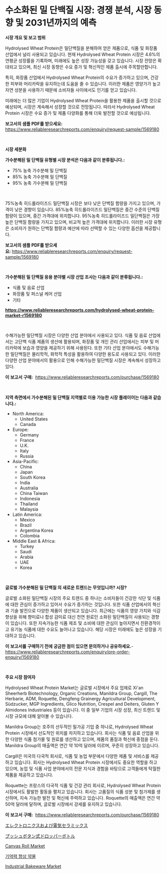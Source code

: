 <p><h1>수소화된 밀 단백질 시장: 경쟁 분석, 시장 동향 및 2031년까지의 예측</h1></p><p><strong>시장 개요 및 보고 범위</strong></p>
<p><p>Hydrolysed Wheat Protein은 밀단백질을 분해하여 얻은 제품으로, 식품 및 화장품 산업에서 널리 사용되고 있습니다. 현재 Hydrolysed Wheat Protein 시장은 4.6%의 연평균 성장률을 기록하며, 미래에도 높은 성장 가능성을 갖고 있습니다. 시장 전망은 확대되고 있으며, 최신 시장 동향은 수요 증가 및 혁신적인 제품 출시에 주목할만합니다.</p><p>특히, 화장품 산업에서 Hydrolysed Wheat Protein의 수요가 증가하고 있으며, 건강한 피부와 머리카락을 유지하는데 도움을 줄 수 있습니다. 이러한 제품은 영양가가 높고 자연 성분을 사용하기 때문에 소비자들 사이에서도 인기를 얻고 있습니다.</p><p>미래에는 더 많은 기업이 Hydrolysed Wheat Protein을 활용한 제품을 출시할 것으로 예상되며, 시장은 계속해서 성장할 것으로 전망됩니다. 따라서 Hydrolysed Wheat Protein 시장은 수요 증가 및 제품 다양화를 통해 더욱 발전할 것으로 예상됩니다.</p></p>
<p><strong>보고서의 샘플 PDF를 받으세요:</strong> <a href="https://www.reliableresearchreports.com/enquiry/request-sample/1569180">https://www.reliableresearchreports.com/enquiry/request-sample/1569180</a></p>
<p>&nbsp;</p>
<p><strong>시장 세분화</strong></p>
<p><strong>가수분해된 밀 단백질 유형별 시장 분석은 다음과 같이 분류됩니다.:</strong></p>
<p><ul><li>75% 농축 가수분해 밀 단백질</li><li>85% 농축 가수분해 밀 단백질</li><li>95% 농축 가수분해 밀 단백질</li></ul></p>
<p>&nbsp;</p>
<p><p>75%농축 히드롤라이즈드 밀단백질 시장은 보다 낮은 단백질 함량을 가지고 있으며, 가격이 낮은 경향이 있습니다. 85%농축 히드롤라이즈드 밀단백질은 중간 수준의 단백질 함량이 있으며, 중간 가격대에 위치합니다. 95%농축 히드롤라이즈드 밀단백질은 가장 높은 단백질 함량을 가지고 있으며, 비교적 높은 가격대에 위치합니다. 이러한 시장 유형은 소비자가 원하는 단백질 함량과 예산에 따라 선택할 수 있는 다양한 옵션을 제공합니다.</p></p>
<p><strong>보고서의 샘플 PDF를 받으세요:</strong>&nbsp;<a href="https://www.reliableresearchreports.com/enquiry/request-sample/1569180">https://www.reliableresearchreports.com/enquiry/request-sample/1569180</a></p>
<p>&nbsp;</p>
<p><strong> 가수분해된 밀 단백질 응용 분야별 시장 산업 조사는 다음과 같이 분류됩니다.:</strong></p>
<p><ul><li>식품 및 음료 산업</li><li>화장품 및 퍼스널 케어 산업</li><li>기타</li></ul></p>
<p><strong><a href="https://www.reliableresearchreports.com/hydrolysed-wheat-protein-market-r1569180">https://www.reliableresearchreports.com/hydrolysed-wheat-protein-market-r1569180</a></strong></p>
<p>&nbsp;</p>
<p><p>수해가능한 밀단백질 시장은 다양한 산업 분야에서 사용되고 있다. 식품 및 음료 산업에서는 고단백 식품 제품의 생산에 활용되며, 화장품 및 개인 관리 산업에서는 피부 및 머리카락에 보습과 영양을 제공하기 위해 사용된다. 또한 기타 산업 분야에서도 수해가능한 밀단백질은 물리학적, 화학적 특성을 활용하여 다양한 용도로 사용되고 있다. 이러한 다양한 산업 분야에서의 활용으로 인해 수해가능한 밀단백질 시장은 계속해서 성장하고 있다.</p></p>
<p><strong>이 보고서 구매:</strong>&nbsp; <a href="https://www.reliableresearchreports.com/purchase/1569180">https://www.reliableresearchreports.com/purchase/1569180</a></p>
<p>&nbsp;</p>
<p><strong>지역 측면에서 가수분해된 밀 단백질 지역별로 이용 가능한 시장 플레이어는 다음과 같습니다.:</strong></p>
<p><ul>
    <li>
        North America:
        <ul>
            <li>United States</li>
            <li>Canada</li>
        </ul>
    </li>
    <li>
        Europe:
        <ul>
            <li>Germany</li>
            <li>France</li>
            <li>U.K.</li>
            <li>Italy</li>
            <li>Russia</li>
        </ul>
    </li>
    <li>
        Asia-Pacific:
        <ul>
            <li>China</li>
            <li>Japan</li>
            <li>South Korea</li>
            <li>India</li>
            <li>Australia</li>
            <li>China Taiwan</li>
            <li>Indonesia</li>
            <li>Thailand</li>
            <li>Malaysia</li>
        </ul>
    </li>
    <li>
        Latin America:
        <ul>
            <li>Mexico</li>
            <li>Brazil</li>
            <li>Argentina Korea</li>
            <li>Colombia</li>
        </ul>
    </li>
    <li>
        Middle East & Africa:
        <ul>
            <li>Turkey</li>
            <li>Saudi</li>
            <li>Arabia</li>
            <li>UAE</li>
            <li>Korea</li>
        </ul>
    </li>
    </ul></p>
<p>&nbsp;</p>
<p><strong>글로벌 가수분해된 밀 단백질 의 새로운 트렌드는 무엇입니까? 시장?</strong></p>
<p><p>글로벌 소화된 밀단백질 시장의 주요 트렌드 중 하나는 소비자들이 건강한 식단 및 식품에 대한 관심이 증가하고 있어서 수요가 증가하는 것입니다. 또한 식품 산업에서의 혁신과 기술 발전으로 다양한 제품이 생산되고 있습니다. 최근에는 식품의 영양 가치와 식감 향상을 위해 향미료나 합성 감미료 대신 천연 원료인 소화된 밀단백질이 사용되는 경향이 있습니다. 또한 지속가능한 식품 제조 및 소비에 대한 관심이 높아지면서 친환경적이고 유기농 식품에 대한 수요도 늘어나고 있습니다. 해당 시장은 미래에도 높은 성장을 기대하고 있습니다.</p></p>
<p><strong>이 보고서를 구매하기 전에 궁금한 점이 있으면 문의하거나 공유하세요.</strong>- <a href="https://www.reliableresearchreports.com/enquiry/pre-order-enquiry/1569180">https://www.reliableresearchreports.com/enquiry/pre-order-enquiry/1569180</a></p>
<p>&nbsp;</p>
<p><strong>주요 시장 참여자</strong></p>
<p><p>Hydrolysed Wheat Protein Market는 글로벌 시장에서 주요 업체로 Xi'an Sheerherb Biotechnology, Organic Creations, Manildra Group, Cargill, The Herbarie, ADM, Roquette, Dengfeng Grainergy Agricultural Development, Südzucker, MGP Ingredients, Glico Nutrition, Crespel and Deiters, Gluten Y Almidones Industriales 등이 있습니다. 이 중 일부 기업의 시장 성장, 최신 트렌드 및 시장 규모에 대해 알아볼 수 있습니다.</p><p>Manildra Group는 호주의 선두적인 밀가공 기업 중 하나로, Hydrolysed Wheat Protein 시장에서 선도적인 위치를 차지하고 있습니다. 회사는 식품 및 음료 산업을 위한 다양한 식품 첨가물 및 원료를 생산하고 있으며, 제품의 품질과 혁신에 중점을 둔다. Manildra Group의 매출액은 연간 약 10억 달러에 이르며, 꾸준히 성장하고 있습니다.</p><p>Cargill은 미국의 다국적 회사로, 식품 및 농업 부문에서 다양한 제품 및 서비스를 제공하고 있습니다. 회사는 Hydrolysed Wheat Protein 시장에서도 중요한 역할을 하고 있으며, 농업 및 식품 사업 분야에서의 전문 지식과 경험을 바탕으로 고객들에게 탁월한 제품을 제공하고 있습니다.</p><p>Roquette는 프랑스의 다국적 식품 및 건강 관리 회사로, Hydrolysed Wheat Protein 시장에서도 활발한 활동을 펼치고 있습니다. 회사는 고품질의 식품 성분 및 첨가제를 생산하며, 지속 가능한 발전 및 혁신에 주력하고 있습니다. Roquette의 매출액은 연간 약 50억 달러에 달하며, 글로벌 시장에서 강세를 유지하고 있습니다.</p></p>
<p><strong>이 보고서 구매:</strong>&nbsp;&nbsp;<a href="https://www.reliableresearchreports.com/purchase/1569180">https://www.reliableresearchreports.com/purchase/1569180</a></p>
<p><p><a href="https://github.com/nemesis2824/Market-Research-Report-List-1/blob/main/186183530328.md">エレクトロニクスおよび電気セラミックス</a></p><p><a href="https://github.com/pepo3k/Market-Research-Report-List-1/blob/main/725241030327.md">プッシュボタン式ドロッパーボトル</a></p><p><a href="https://issuu.com/reportprime-2/docs/canvas-roll-market-size-2030.pptx">Canvas Roll Market</a></p><p><a href="https://github.com/vsoq0zknh59/Market-Research-Report-List-1/blob/main/850103527903.md">기억력 향상 약물</a></p><p><a href="https://iodized-pantydraco-05c.notion.site/Industrial-Bakeware-Market-Analysis-and-Sze-Forecasted-for-period-from-2024-to-2031-3a47d12b4644479182e0c3b064846af0">Industrial Bakeware Market</a></p></p>